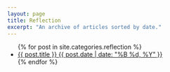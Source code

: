 ```yaml
---
layout: page
title: Reflection
excerpt: "An archive of articles sorted by date."
---
```


<ul class="post-list">
{% for post in site.categories.reflection %} 
  <li><article><a href="{{ site.url }}{{ post.url }}">{{ post.title }} <span class="entry-date"><time datetime="{{ post.date | date_to_xmlschema }}">{{ post.date | date: "%B %d, %Y" }}</time></span></a></article></li>
{% endfor %}
</ul>
